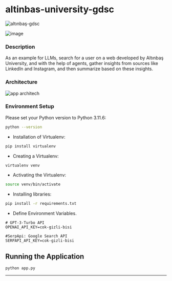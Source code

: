 # altinbas-university-gdsc
![altınbaş-gdsc](https://github.com/seymasa/altinbas-university-gdsc/assets/8446004/0348ea09-ac12-4b4b-8f8c-c15f6cb5a46f)

![image](https://github.com/seymasa/altinbas-university-gdsc/assets/8446004/3a425976-7361-43f4-b57f-1b766b77a386)

### Description
As an example for LLMs, search for a user on a web developed by Altınbaş University, and with the help of agents, gather insights from sources like LinkedIn and Instagram, and then summarize based on these insights.

### Architecture
![app architech](https://github.com/Teknofest-Nane-Limon/automate-backend/assets/8446004/03b6adaa-9d64-47e2-a3a8-aed88f1b0055)


### Environment Setup

Please set your Python version to Python 3.11.6:

```bash
python --version
```

- Installation of Virtualenv:

```bash
pip install virtualenv
```
- Creating a Virtualenv:

```bash
virtualenv venv
```
- Activating the Virtualenv:
```bash
source venv/bin/activate
```
- Installing libraries:
```bash
pip install -r requirements.txt
```
- Define Environment Variables.

```
# GPT-3-Turbo API
OPENAI_API_KEY=cok-gizli-bisi

#SerpApi: Google Search API
SERPAPI_API_KEY=cok-gizli-bisi
```

## Running the Application

```python
python app.py
```

--- 
